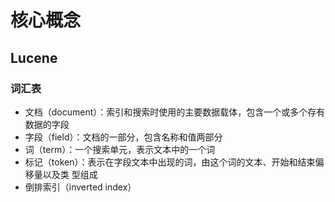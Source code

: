 # 核心概念

## Lucene

### 词汇表

- 文档（document）：索引和搜索时使用的主要数据载体，包含一个或多个存有数据的字段
- 字段（field）：文档的一部分，包含名称和值两部分
- 词（term）：一个搜索单元，表示文本中的一个词
- 标记（token）：表示在字段文本中出现的词，由这个词的文本、开始和结束偏移量以及类
  型组成
- 倒排索引（inverted index）

